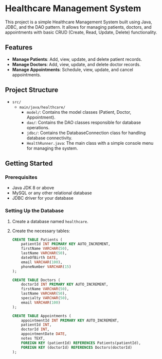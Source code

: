 # Healthcare Management System

This project is a simple Healthcare Management System built using Java, JDBC, and the DAO pattern. It allows for managing patients, doctors, and appointments with basic CRUD (Create, Read, Update, Delete) functionality.

## Features

- **Manage Patients**: Add, view, update, and delete patient records.
- **Manage Doctors**: Add, view, update, and delete doctor records.
- **Manage Appointments**: Schedule, view, update, and cancel appointments.

## Project Structure

- `src/`
    - `main/java/healthcare/`
        - `model/`: Contains the model classes (Patient, Doctor, Appointment).
        - `dao/`: Contains the DAO classes responsible for database operations.
        - `jdbc/`: Contains the DatabaseConnection class for handling database connectivity.
        - `HealthRunner.java`: The main class with a simple console menu for managing the system.

## Getting Started

### Prerequisites

- Java JDK 8 or above
- MySQL or any other relational database
- JDBC driver for your database

### Setting Up the Database

1. Create a database named `healthcare`.
2. Create the necessary tables:

   ```sql
   CREATE TABLE Patients (
       patientId INT PRIMARY KEY AUTO_INCREMENT,
       firstName VARCHAR(50),
       lastName VARCHAR(50),
       dateOfBirth DATE,
       email VARCHAR(100),
       phoneNumber VARCHAR(15)
   );

   CREATE TABLE Doctors (
       doctorId INT PRIMARY KEY AUTO_INCREMENT,
       firstName VARCHAR(50),
       lastName VARCHAR(50),
       specialty VARCHAR(50),
       email VARCHAR(100)
   );

   CREATE TABLE Appointments (
       appointmentId INT PRIMARY KEY AUTO_INCREMENT,
       patientId INT,
       doctorId INT,
       appointmentDate DATE,
       notes TEXT,
       FOREIGN KEY (patientId) REFERENCES Patients(patientId),
       FOREIGN KEY (doctorId) REFERENCES Doctors(doctorId)
   );
